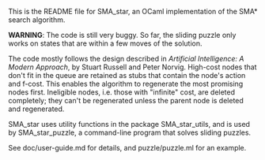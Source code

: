 
This is the README file for SMA_star, an OCaml implementation of the SMA* search algorithm.

**WARNING**: The code is still very buggy. So far, the sliding puzzle only works on states that
are within a few moves of the solution.

The code mostly follows the design described in *Artificial Intelligence: A Modern Approach*, 
by Stuart Russell and Peter Norvig. High-cost nodes that don't fit in the queue are retained as 
stubs that contain the node's action and f-cost. This enables the algorithm to regenerate the most 
promising nodes first. Ineligible nodes, i.e. those with "infinite" cost, are deleted completely; 
they can't be regenerated unless the parent node is deleted and regenerated.

SMA_star uses utility functions in the package SMA_star_utils,
and is used by SMA_star_puzzle, a command-line program that solves sliding puzzles.

See doc/user-guide.md for details, and puzzle/puzzle.ml for an example.

